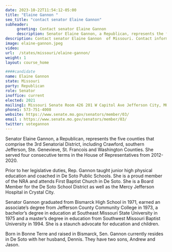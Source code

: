 ```yaml
---
date: 2023-10-22T11:54:12-05:00
title: "Elaine Gannon "
seo_title: "contact senator Elaine Gannon"
subheader:
     greeting: Contact senator Elaine Gannon
     description: Senator Elaine Gannon, a Republican, represents the five counties that comprise the 3rd Senatorial District, including Crawford, southern Jefferson, Ste. Genevieve, St. Francois and Washington Counties. She served four consecutive terms in the House of Representatives from 2012-2020.
description: Contact senator Elaine Gannon  of Missouri. Contact information for Elaine Gannon  includes email address, phone number, and mailing address.
image: elaine-gannon.jpeg
video:
url:  /states/missouri/elaine-gannon/
weight: 1
layout: course_home

####candidate
name: Elaine Gannon
state: Missouri
party: Republican
role: Senator
inoffice: current
elected: 2021
mailing1: Missouri Senate Room 426 201 W Capitol Ave Jefferson City, MO 65101
phone1: 573-751-4008
website: https://www.senate.mo.gov/senators/member/03/
email : https://www.senate.mo.gov/senators/member/03/
twitter: votegannon
---
```


Senator Elaine Gannon, a Republican, represents the five counties that comprise the 3rd Senatorial District, including Crawford, southern Jefferson, Ste. Genevieve, St. Francois and Washington Counties. She served four consecutive terms in the House of Representatives from 2012-2020.

Prior to her legislative duties, Rep. Gannon taught junior high physical education and coached in De Soto Public Schools. She is a proud member of the NRA and attends First Baptist Church in De Soto. She is a Board Member for the De Soto School District as well as the Mercy Jefferson Hospital in Crystal City.

Senator Gannon graduated from Bismarck High School in 1971, earned an associate’s degree from Jefferson County Community College in 1973, a bachelor’s degree in education at Southeast Missouri State University in 1975 and a master’s degree in education from Southwest Missouri Baptist University in 1994. She is a staunch advocate for education and children.

Born in Bonne Terre and raised in Bismarck, Sen. Gannon currently resides in De Soto with her husband, Dennis. They have two sons, Andrew and Jason.
